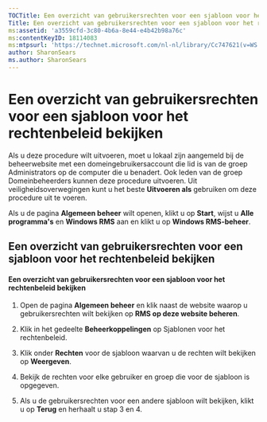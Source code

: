 ```yaml
---
TOCTitle: Een overzicht van gebruikersrechten voor een sjabloon voor het rechtenbeleid bekijken
Title: Een overzicht van gebruikersrechten voor een sjabloon voor het rechtenbeleid bekijken
ms:assetid: 'a3559cfd-3c80-4b6a-8e44-e4b42b98a76c'
ms:contentKeyID: 18114083
ms:mtpsurl: 'https://technet.microsoft.com/nl-nl/library/Cc747621(v=WS.10)'
author: SharonSears
ms.author: SharonSears
---
```


Een overzicht van gebruikersrechten voor een sjabloon voor het rechtenbeleid bekijken
=====================================================================================

Als u deze procedure wilt uitvoeren, moet u lokaal zijn aangemeld bij de beheerwebsite met een domeingebruikersaccount die lid is van de groep Administrators op de computer die u benadert. Ook leden van de groep Domeinbeheerders kunnen deze procedure uitvoeren. Uit veiligheidsoverwegingen kunt u het beste **Uitvoeren als** gebruiken om deze procedure uit te voeren.

Als u de pagina **Algemeen beheer** wilt openen, klikt u op **Start**, wijst u **Alle programma's** en **Windows RMS** aan en klikt u op **Windows RMS-beheer**.

Een overzicht van gebruikersrechten voor een sjabloon voor het rechtenbeleid bekijken
-------------------------------------------------------------------------------------

#### Een overzicht van gebruikersrechten voor een sjabloon voor het rechtenbeleid bekijken

1.  Open de pagina **Algemeen beheer** en klik naast de website waarop u gebruikersrechten wilt bekijken op **RMS op deze website beheren**.

2.  Klik in het gedeelte **Beheerkoppelingen** op Sjablonen voor het rechtenbeleid.

3.  Klik onder **Rechten** voor de sjabloon waarvan u de rechten wilt bekijken op **Weergeven**.

4.  Bekijk de rechten voor elke gebruiker en groep die voor de sjabloon is opgegeven.

5.  Als u de gebruikersrechten voor een andere sjabloon wilt bekijken, klikt u op **Terug** en herhaalt u stap 3 en 4.

